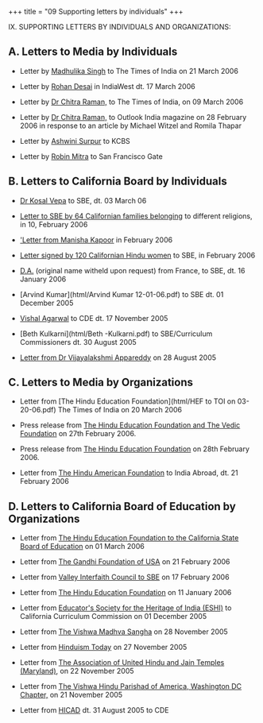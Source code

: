 +++
title = "09 Supporting letters by individuals"
+++

IX. SUPPORTING LETTERS BY INDIVIDUALS AND ORGANIZATIONS:

## A. Letters to Media by Individuals

- Letter by [Madhulika Singh](html/09_madhulika_singh_2006-03-21.shtml) to The Times of India on 21 March 2006


- Letter by [Rohan Desai](html/09_rohandesai_2006-03-17.shtml) in IndiaWest dt. 17 March 2006


- Letter by [Dr Chitra Raman,](html/09_chitra_raman_2006-03-09.shtml) to The Times of India, on 09 March 2006


- Letter by [Dr Chitra Raman,](html/09_a_chitra_raman_2006-02-28.shtml) to Outlook India magazine on 28 February 2006 in response to an article by Michael Witzel and Romila Thapar


- Letter by [Ashwini Surpur](html/09_ashwini_surpur.shtml) to KCBS


- Letter by [Robin Mitra](html/09_robin_mitra.shtml) to San Francisco Gate

## B. Letters to California Board by Individuals

- [Dr Kosal Vepa](html/09_kosal_vepa_2006-03-06.shtml) to SBE, dt. 03 March 06


- [Letter to SBE by 64 Californian families belonging](html/LettertoSBEfromCAParents.pdf) to different religions, in 10, February 2006


- ['Letter from Manisha Kapoor](html/09_b_Ltr_ManishaKapoor_2006-02.shtml) in February 2006


- [Letter signed by 120 Californian Hindu women](html/09_b_from_hindu_women_2006-02.shtml) to SBE, in February 2006


- [D.A.](html/09_da_2006-01-16.shtml) (original name witheld upon request) from France, to SBE, dt. 16 January 2006


- [Arvind Kumar](html/Arvind Kumar 12-01-06.pdf) to SBE dt. 01 December 2005


- [Vishal Agarwal](html/09_vishal_2_tom_adams_2005-11-17.shtml) to CDE dt. 17 November 2005


- [Beth Kulkarni](html/Beth -Kulkarni.pdf) to SBE/Curriculum Commissioners dt. 30 August 2005


- [Letter from Dr Vijayalakshmi Appareddy](html/09_b_ltr_vijaya-appareddy_2005-08.shtml) on 28 August 2005

## C. Letters to Media by Organizations

- Letter from [The Hindu Education Foundation](html/HEF to TOI on 03-20-06.pdf) The Times of India on 20 March 2006


- Press release from [The Hindu Education Foundation and The Vedic Foundation](html/HEF_VF_Press_Release_Feb_27.pdf) on 27th February 2006.


- Press release from [The Hindu Education Foundation](html/PR_HEFDec28.pdf) on 28th February 2006.


- Letter from [The Hindu American Foundation](html/09_haf_2006-02-21.shtml) to India Abroad, dt. 21 February 2006

## D. Letters to California Board of Education by Organizations

- Letter from [The Hindu Education Foundation to the California State Board of Education](html/LettertoSBEfromHEFon030106.pdf) on 01 March 2006


- Letter from [The Gandhi Foundation of USA](html/GandhiFoundationUSA.pdf) on 21 February 2006


- Letter from [Valley Interfaith Council to SBE](html/09_d_ltr_valley_interfaith_council_2006-02-17.shtml) on 17 February 2006


- Letter from [The Hindu Education Foundation](html/HEF2SBE11Jan06[1].pdf) on 11 January 2006


- Letter from [Educator's Society for the Heritage of India (ESHI)](html/ESHI_Letter_to_CC_CDE_Dec_1_05.pdf) to California Curriculum Commission on 01 December 2005


- Letter from [The Vishwa Madhva Sangha](html/VishwaMadhvaSangha.pdf) on 28 November 2005


- Letter from [Hinduism Today](html/california_board-Arumugaswamy.pdf) on 27 November 2005


- Letter from [The Association of United Hindu and Jain Temples (Maryland)](html/UHJT_letter_to_california_education_dept_nov_2005.pdf), on 22 November 2005


- Letter from [The Vishwa Hindu Parishad of America, Washington DC Chapter,](html/VHPADC_letter_to_CA_board[1].pdf) on 21 November 2005


- Letter from [HICAD](html/HICAD31August2005.pdf) dt. 31 August 2005 to CDE